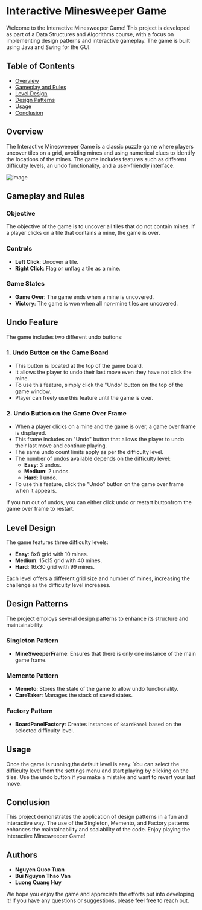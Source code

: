 # Interactive Minesweeper Game

Welcome to the Interactive Minesweeper Game! This project is developed as part of a Data Structures and Algorithms course, with a focus on implementing design patterns and interactive gameplay. The game is built using Java and Swing for the GUI.

## Table of Contents

- [Overview](#overview)
- [Gameplay and Rules](#gameplay-and-rules)
- [Level Design](#level-design)
- [Design Patterns](#design-patterns)
- [Usage](#usage)
- [Conclusion](#conclusion)

## Overview

The Interactive Minesweeper Game is a classic puzzle game where players uncover tiles on a grid, avoiding mines and using numerical clues to identify the locations of the mines. The game includes features such as different difficulty levels, an undo functionality, and a user-friendly interface.

![image](https://github.com/tunsimp/MineSweeper/assets/125936708/83ca4943-d258-418a-9ba8-7635a4585001)

## Gameplay and Rules

### Objective
The objective of the game is to uncover all tiles that do not contain mines. If a player clicks on a tile that contains a mine, the game is over.

### Controls
- **Left Click**: Uncover a tile.
- **Right Click**: Flag or unflag a tile as a mine.

### Game States
- **Game Over**: The game ends when a mine is uncovered.
- **Victory**: The game is won when all non-mine tiles are uncovered.

## Undo Feature

The game includes two different undo buttons:

### 1. Undo Button on the Game Board
- This button is located at the top of the game board.
- It allows the player to undo their last move even they have not click the mine.
- To use this feature, simply click the "Undo" button on the top of the game window.
- Player can freely use this feature until the game is over.

### 2. Undo Button on the Game Over Frame
- When a player clicks on a mine and the game is over, a game over frame is displayed.
- This frame includes an "Undo" button that allows the player to undo their last move and continue playing.
- The same undo count limits apply as per the difficulty level.
- The number of undos available depends on the difficulty level:
  - **Easy**: 3 undos.
  - **Medium**: 2 undos.
  - **Hard**: 1 undo.
- To use this feature, click the "Undo" button on the game over frame when it appears.

If you run out of undos, you can either click undo or restart buttonfrom the game over frame to restart.

## Level Design

The game features three difficulty levels:
- **Easy**: 8x8 grid with 10 mines.
- **Medium**: 15x15 grid with 40 mines.
- **Hard**: 16x30 grid with 99 mines.

Each level offers a different grid size and number of mines, increasing the challenge as the difficulty level increases.

## Design Patterns

The project employs several design patterns to enhance its structure and maintainability:

### Singleton Pattern
- **MineSweeperFrame**: Ensures that there is only one instance of the main game frame.

### Memento Pattern
- **Memeto**: Stores the state of the game to allow undo functionality.
- **CareTaker**: Manages the stack of saved states.

### Factory Pattern
- **BoardPanelFactory**: Creates instances of `BoardPanel` based on the selected difficulty level.


## Usage

Once the game is running,the default level is easy. You can select the difficulty level from the settings menu and start playing by clicking on the tiles. Use the undo button if you make a mistake and want to revert your last move.

## Conclusion

This project demonstrates the application of design patterns in a fun and interactive way. The use of the Singleton, Memento, and Factory patterns enhances the maintainability and scalability of the code. Enjoy playing the Interactive Minesweeper Game!

## Authors

- **Nguyen Quoc Tuan**
- **Bui Nguyen Thao Van**
- **Luong Quang Huy**

We hope you enjoy the game and appreciate the efforts put into developing it! If you have any questions or suggestions, please feel free to reach out.
